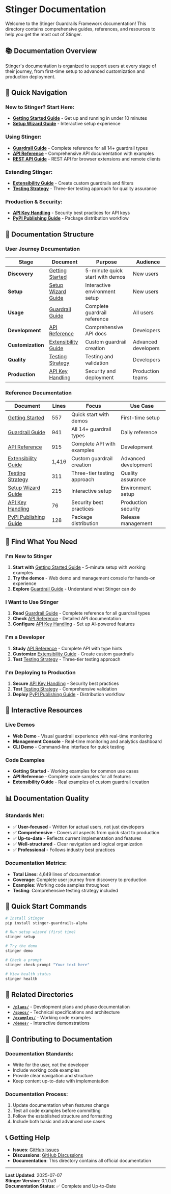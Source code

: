 # Stinger Documentation

Welcome to the Stinger Guardrails Framework documentation! This directory contains comprehensive guides, references, and resources to help you get the most out of Stinger.

## 📚 Documentation Overview

Stinger's documentation is organized to support users at every stage of their journey, from first-time setup to advanced customization and production deployment.

## 🚀 Quick Navigation

### **New to Stinger? Start Here:**
- **[Getting Started Guide](GETTING_STARTED.md)** - Get up and running in under 10 minutes
- **[Setup Wizard Guide](SETUP_WIZARD_GUIDE.md)** - Interactive setup experience

### **Using Stinger:**
- **[Guardrail Guide](GUARDRAIL_GUIDE.md)** - Complete reference for all 14+ guardrail types
- **[API Reference](API_REFERENCE.md)** - Comprehensive API documentation with examples
- **[REST API Guide](api/)** - REST API for browser extensions and remote clients

### **Extending Stinger:**
- **[Extensibility Guide](EXTENSIBILITY_GUIDE.md)** - Create custom guardrails and filters
- **[Testing Strategy](TESTING_STRATEGY.md)** - Three-tier testing approach for quality assurance

### **Production & Security:**
- **[API Key Handling](API_KEY_HANDLING.md)** - Security best practices for API keys
- **[PyPI Publishing Guide](PyPI_PUBLISHING_GUIDE.md)** - Package distribution workflow

## 📖 Documentation Structure

### **User Journey Documentation**

| **Stage** | **Document** | **Purpose** | **Audience** |
|-----------|--------------|-------------|--------------|
| **Discovery** | [Getting Started](GETTING_STARTED.md) | 5-minute quick start with demos | New users |
| **Setup** | [Setup Wizard Guide](SETUP_WIZARD_GUIDE.md) | Interactive environment setup | New users |
| **Usage** | [Guardrail Guide](GUARDRAIL_GUIDE.md) | Complete guardrail reference | All users |
| **Development** | [API Reference](API_REFERENCE.md) | Comprehensive API docs | Developers |
| **Customization** | [Extensibility Guide](EXTENSIBILITY_GUIDE.md) | Custom guardrail creation | Advanced developers |
| **Quality** | [Testing Strategy](TESTING_STRATEGY.md) | Testing and validation | Developers |
| **Production** | [API Key Handling](API_KEY_HANDLING.md) | Security and deployment | Production teams |

### **Reference Documentation**

| **Document** | **Lines** | **Focus** | **Use Case** |
|--------------|-----------|-----------|--------------|
| [Getting Started](GETTING_STARTED.md) | 557 | Quick start with demos | First-time setup |
| [Guardrail Guide](GUARDRAIL_GUIDE.md) | 941 | All 14+ guardrail types | Daily reference |
| [API Reference](API_REFERENCE.md) | 915 | Complete API with examples | Development |
| [Extensibility Guide](EXTENSIBILITY_GUIDE.md) | 1,416 | Custom guardrail creation | Advanced development |
| [Testing Strategy](TESTING_STRATEGY.md) | 311 | Three-tier testing approach | Quality assurance |
| [Setup Wizard Guide](SETUP_WIZARD_GUIDE.md) | 215 | Interactive setup | Environment setup |
| [API Key Handling](API_KEY_HANDLING.md) | 76 | Security best practices | Production security |
| [PyPI Publishing Guide](PyPI_PUBLISHING_GUIDE.md) | 128 | Package distribution | Release management |

## 🎯 Find What You Need

### **I'm New to Stinger**
1. **Start with** [Getting Started Guide](GETTING_STARTED.md) - 5-minute setup with working examples
2. **Try the demos** - Web demo and management console for hands-on experience
3. **Explore** [Guardrail Guide](GUARDRAIL_GUIDE.md) - Understand what Stinger can do

### **I Want to Use Stinger**
1. **Read** [Guardrail Guide](GUARDRAIL_GUIDE.md) - Complete reference for all guardrail types
2. **Check** [API Reference](API_REFERENCE.md) - Detailed API documentation
3. **Configure** [API Key Handling](API_KEY_HANDLING.md) - Set up AI-powered features

### **I'm a Developer**
1. **Study** [API Reference](API_REFERENCE.md) - Complete API with type hints
2. **Customize** [Extensibility Guide](EXTENSIBILITY_GUIDE.md) - Create custom guardrails
3. **Test** [Testing Strategy](TESTING_STRATEGY.md) - Three-tier testing approach

### **I'm Deploying to Production**
1. **Secure** [API Key Handling](API_KEY_HANDLING.md) - Security best practices
2. **Test** [Testing Strategy](TESTING_STRATEGY.md) - Comprehensive validation
3. **Deploy** [PyPI Publishing Guide](PyPI_PUBLISHING_GUIDE.md) - Distribution workflow

## 🔧 Interactive Resources

### **Live Demos**
- **Web Demo** - Visual guardrail experience with real-time monitoring
- **Management Console** - Real-time monitoring and analytics dashboard
- **CLI Demo** - Command-line interface for quick testing

### **Code Examples**
- **Getting Started** - Working examples for common use cases
- **API Reference** - Complete code samples for all features
- **Extensibility Guide** - Real examples of custom guardrail creation

## 📊 Documentation Quality

### **Standards Met:**
- ✅ **User-focused** - Written for actual users, not just developers
- ✅ **Comprehensive** - Covers all aspects from quick start to production
- ✅ **Up-to-date** - Reflects current implementation and features
- ✅ **Well-structured** - Clear navigation and logical organization
- ✅ **Professional** - Follows industry best practices

### **Documentation Metrics:**
- **Total Lines**: 4,649 lines of documentation
- **Coverage**: Complete user journey from discovery to production
- **Examples**: Working code samples throughout
- **Testing**: Comprehensive testing strategy included

## 🚀 Quick Start Commands

```bash
# Install Stinger
pip install stinger-guardrails-alpha

# Run setup wizard (first time)
stinger setup

# Try the demo
stinger demo

# Check a prompt
stinger check-prompt "Your text here"

# View health status
stinger health
```

## 📁 Related Directories

- **[`/plans/`](plans/)** - Development plans and phase documentation
- **[`/specs/`](specs/)** - Technical specifications and architecture
- **[`/examples/`](../examples/)** - Working code examples
- **[`/demos/`](../demos/)** - Interactive demonstrations

## 🤝 Contributing to Documentation

### **Documentation Standards:**
- Write for the user, not the developer
- Include working code examples
- Provide clear navigation and structure
- Keep content up-to-date with implementation

### **Documentation Process:**
1. Update documentation when features change
2. Test all code examples before committing
3. Follow the established structure and formatting
4. Include both basic and advanced use cases

## 📞 Getting Help

- **Issues**: [GitHub Issues](https://github.com/virtualsteve-star/stinger/issues)
- **Discussions**: [GitHub Discussions](https://github.com/virtualsteve-star/stinger/discussions)
- **Documentation**: This directory contains all official documentation

---

**Last Updated**: 2025-07-07  
**Stinger Version**: 0.1.0a3  
**Documentation Status**: ✅ Complete and Up-to-Date 